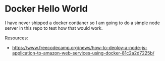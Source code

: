 # Docker Hello World

I have never shipped a docker contianer so I am going to do a simple node server in this repo to test how that would work.

Resources:

- https://www.freecodecamp.org/news/how-to-deploy-a-node-js-application-to-amazon-web-services-using-docker-81c2a2d7225b/
